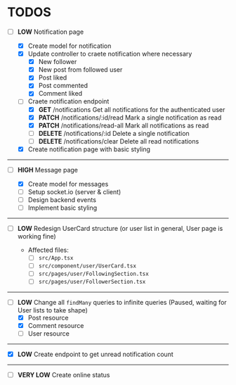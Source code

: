 # TODOS

- [ ] **LOW** Notification page

  - [x] Create model for notification
  - [x] Update controller to craete notification where necessary
    - [x] New follower
    - [x] New post from followed user
    - [x] Post liked
    - [x] Post commented
    - [x] Comment liked
  - [ ] Craete notification endpoint
    - [x] **GET** /notifications Get all notifications for the authenticated user
    - [x] **PATCH** /notifications/:id/read Mark a single notification as read
    - [x] **PATCH** /notifications/read-all Mark all notifications as read
    - [ ] **DELETE** /notifications/:id Delete a single notification
    - [ ] **DELETE** /notifications/clear Delete all read notifications
  - [x] Create notification page with basic styling

---

- [ ] **HIGH** Message page

  - [x] Create model for messages
  - [ ] Setup socket.io (server & client)
  - [ ] Design backend events
  - [ ] Implement basic styling

---

- [ ] **LOW** Redesign UserCard structure (or user list in general, User page is working fine)

  - Affected files:
    - [ ] `src/App.tsx`
    - [ ] `src/component/user/UserCard.tsx`
    - [ ] `src/pages/user/FollowingSection.tsx`
    - [ ] `src/pages/user/FollowerSection.tsx`

---

- [ ] **LOW** Change all `findMany` queries to infinite queries (Paused, waiting for User lists to take shape)
  - [x] Post resource
  - [x] Comment resource
  - [ ] User resource

---

- [x] **LOW** Create endpoint to get unread notification count

---

- [ ] **VERY LOW** Create online status
